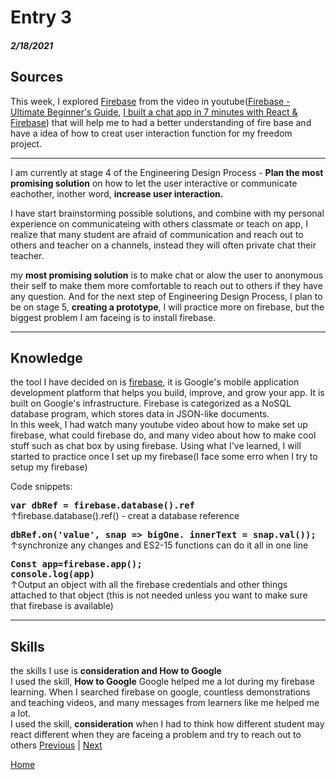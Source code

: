 # Entry 3
##### 2/18/2021

## Sources
 This week, I explored [Firebase](https://firebase.google.com/) from the video in youtube([Firebase - Ultimate Beginner's Guide](https://www.youtube.com/watch?v=9kRgVxULbag), [I built a chat app in 7 minutes with React & Firebase](https://www.youtube.com/watch?v=zQyrwxMPm88)) that will help me to had a better understanding of fire base and have a idea of how to creat user interaction function for my freedom project.
 <hr>
 I am currently at stage 4 of the Engineering Design Process - <b>Plan the most promising solution</b> on how to let the user interactive or communicate eachother, inother word, <b>increase user interaction.</b>
 <br>
   
 I have start brainstorming possible solutions, and combine with my personal experience on communicateing with others classmate or teach on app, I realize that many student are afraid of communication and reach out to others and teacher on a channels, instead they will often private chat their teacher.
 <br>  
   
 my <b>most promising solution</b> is to make chat or alow the user to anonymous their self to make them more comfortable to reach out to others if they have any question. And for the next step of Engineering Design Process, I plan to be on stage 5, <b>creating a prototype</b>, I will practice more on firebase, but the biggest problem I am faceing is to install firebase.
 <hr>
 
## Knowledge

the tool I have decided on is [firebase](https://firebase.google.com/?authuser=1), it is Google's mobile application development platform that helps you build, improve, and grow your app. It is built on Google's infrastructure. Firebase is categorized as a NoSQL database program, which stores data in JSON-like documents.   
In this week, I had watch many youtube video about how to make set up firebase, what could firebase do, and many video about how to make cool stuff such as chat box by using firebase. Using what I've learned, I will started to practice once I set up my firebase(I face some erro when I try to setup my firebase)

Code snippets:

<tt><b>var dbRef = firebase.database().ref</tt></b><br>
↑firebase.database().ref() - creat a database reference

<tt><b>dbRef.on('value', snap => bigOne. innerText = snap.val());</tt></b><br>
↑synchronize any changes and ES2-15 functions can do it all in one line

<tt><b>Const app=firebase.app();<br>
console.log(app)</tt></b><br>
↑Output an object with all the firebase credentials and other things attached to that object
(this is not needed unless you want to make sure that firebase is available) 
<hr>

## Skills

the skills I use is <b>consideration and How to Google</b>
<br>
I used the skill, <b>How to Google</b> Google helped me a lot during my firebase learning. When I searched firebase on google, countless demonstrations and teaching videos, and many messages from learners like me helped me a lot.
<br>
I used the skill, <b>consideration</b> when I had to think how different student may react different when they are faceing a problem and try to reach out to others
[Previous](entry02.md) | [Next](entry04.md4)

[Home](../README.md)